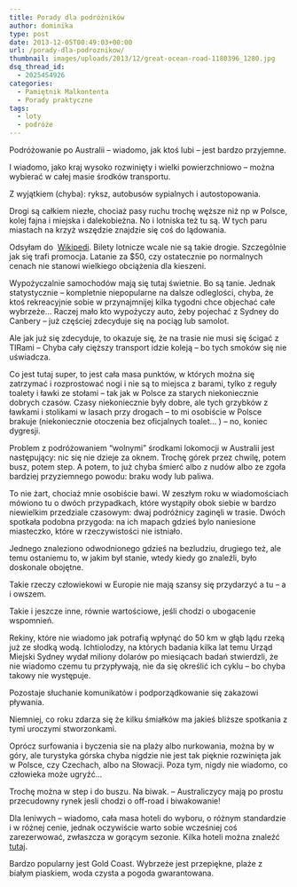 ```yaml
---
title: Porady dla podróżników
author: dominika
type: post
date: 2013-12-05T00:49:03+00:00
url: /porady-dla-podroznikow/
thumbnail: images/uploads/2013/12/great-ocean-road-1180396_1280.jpg
dsq_thread_id:
  - 2025454926
categories:
  - Pamiętnik Malkontenta
  - Porady praktyczne
tags:
  - loty
  - podróże
---
```


Podróżowanie po Australii &#8211; wiadomo, jak ktoś lubi &#8211; jest bardzo przyjemne.

I wiadomo, jako kraj wysoko rozwinięty i wielki powierzchniowo &#8211; można wybierać w całej masie środków transportu.

Z wyjątkiem (chyba): ryksz, autobusów sypialnych i autostopowania.

Drogi są całkiem niezłe, chociaż pasy ruchu trochę węższe niż np w Polsce, kolej fajna i miejska i dalekobieżna. No i lotniska też tu są. W tych paru miastach na krzyż wszędzie znajdzie się coś do lądowania.

  <!--more-->

Odsyłam do  [Wikipedi](http://en.wikipedia.org/wiki/List_of_airports_in_Australia#Australian_Capital_Territory_.28ACT.29). Bilety lotnicze wcale nie są takie drogie. Szczególnie jak się trafi promocja. Latanie za $50, czy ostatecznie po normalnych cenach nie stanowi wielkiego obciążenia dla kieszeni.

Wypożyczalnie samochodów mają się tutaj świetnie. Bo są tanie. Jednak statystycznie &#8211; kompletnie niepopularne na dalsze odleglości, chyba, że ktoś rekreacyjnie sobie w przynajmnijej kilka tygodni chce objechać całe wybrzeże… Raczej mało kto wypożyczy auto, żeby pojechać z Sydney do Canbery &#8211; już częściej zdecyduje się na pociąg lub samolot.

Ale jak już się zdecyduje, to okazuje się, że na trasie nie musi się ścigać z TIRami &#8211; Chyba cały cięższy transport idzie koleją &#8211; bo tych smoków się nie uświadcza.

Co jest tutaj super, to jest cała masa punktów, w których można się zatrzymać i rozprostować nogi i nie są to miejsca z barami, tylko z reguły toalety i ławki ze stołami &#8211; tak jak w Polsce za starych niekoniecznie dobrych czasów. Czasy niekoniecznie były dobre, ale tych grzybków z ławkami i stolikami w lasach przy drogach &#8211; to mi osobiście w Polsce brakuje (niekoniecznie otoczenia bez oficjalnych toalet… ) &#8211; no, koniec dygresji.


Problem z podróżowaniem “wolnymi” środkami lokomocji w Australii jest następujący: nic się nie dzieje za oknem. Trochę górek przez chwilę, potem busz, potem step. A potem, to już chyba śmierć albo z nudów albo ze zgoła bardziej przyziemnego powodu: braku wody lub paliwa.

To nie żart, chociaż mnie osobiście bawi. W zeszłym roku w wiadomościach mówiono tu o dwóch przypadkach, które wystąpiły obok siebie w bardzo niewielkim przedziale czasowym: dwaj podróżnicy zaginęli w trasie. Dwóch spotkała podobna przygoda: na ich mapach gdzieś bylo naniesione miasteczko, które w rzeczywistości nie istniało.

Jednego znaleziono odwodnionego gdzieś na bezludziu, drugiego też, ale temu ostaniemu to, w jakim był stanie, wtedy kiedy go znaleźli, było doskonale obojętne.

Takie rzeczy człowiekowi w Europie nie mają szansy się przydarzyć a tu &#8211; a i owszem.

Takie i jeszcze inne, równie wartościowe, jeśli chodzi o ubogacenie wspomnień.

Rekiny, które nie wiadomo jak potrafią wpłynąć do 50 km w głąb lądu rzeką już ze słodką wodą. Ichtiolodzy, na których badania kilka lat temu Urząd Miejski Sydney wydał miliony dolarów po miesiącach badań stwierdzli, że nie wiadomo czemu tu przypływają, nie da się określić ich cyklu &#8211; bo chyba takowy nie występuje.

Pozostaje słuchanie komunikatów i podporządkowanie się zakazowi pływania.

Niemniej, co roku zdarza się że kilku śmiałków ma jakieś bliższe spotkania z tymi uroczymi stworzonkami.

Oprócz surfowania i byczenia sie na plaży albo nurkowania, można by w góry, ale turystyka górska chyba nigdzie nie jest tak pięknie rozwinięta jak w Polsce, czy Czechach, albo na Słowacji. Poza tym, nigdy nie wiadomo, co człowieka może ugryźć…

Trochę można w step i do buszu. Na biwak. &#8211; Australiczycy mają po prostu przecudowny rynek jesli chodzi o off-road i biwakowanie!

Dla leniwych &#8211; wiadomo, cała masa hoteli do wyboru, o różnym standardzie i w różnej cenie, jednak oczywiście warto sobie wcześniej coś zarezerwować, zwłaszcza w gorącym sezonie. Kilka hoteli można znaleźć [tutaj](http://www.trivago.pl/).

Bardzo popularny jest Gold Coast. Wybrzeże jest przepiękne, plaże z białym piaskiem, woda czysta a pogoda gwarantowana.